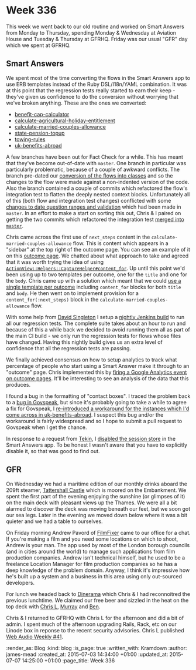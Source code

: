 Week 336
========

This week we went back to our old routine and worked on Smart Answers from Monday to Thursday, spending Monday & Wednesday at Aviation House and Tuesday & Thursday at GFRHQ. Friday was our usual "GFR" day which we spent at GFRHQ.

## Smart Answers

We spent most of the time converting the flows in the Smart Answers app to use ERB templates instead of the Ruby DSL/I18n/YAML combination. It was at this point that the regression tests really started to earn their keep - they've given us confidence to do the conversion without worrying that we've broken anything. These are the ones we converted:

* [benefit-cap-calculator][pr-1731]
* [calculate-agricultural-holiday-entitlement][pr-1732]
* [calculate-married-couples-allowance][pr-1740]
* [state-pension-topup][pr-1751]
* [towing-rules][pr-1749]
* [uk-benefits-abroad][pr-1736]

A few branches have been out for Fact Check for a while. This has meant that they've become out-of-date with `master`. One branch in particular was particularly problematic, because of a couple of awkward conflicts. The branch pre-dated our [conversion of the flows into classes][make-test-coverage-available-for-smart-answer-flows] and so the changes to the flow were made against a non-indented version of the code. Also the branch contained a couple of commits which refactored the flow's integration test to flatten the deeply nested context blocks. Unfortunately all of this (both flow and integration test changes) conflicted with some [changes to date question ranges and validation][] which had been made in `master`. In an effort to make a start on sorting this out, Chris & I paired on getting the two commits which refactored the integration test [merged into `master`][pr-1733].

Chris came across the first use of `next_steps` content in the `calculate-married-couples-allowance` flow. This is content which appears in a "sidebar" at the top right of the outcome page. You can see an example of it on this [outcome page][next-steps-example]. We chatted about what approach to take and agreed that it was worth trying the idea of using [`ActionView::Helpers::CaptureHelper#content_for`][content-for-documentation]. Up until this point we'd been using up to two templates per outcome, one for the `title` and one for the `body`. Chris came up with a solution which meant that we could [use a single template per outcome][pr-1737] including `content_for` blocks for both `title` and `body`. He then went on to implement provision for a `content_for(:next_steps)` block in the `calculate-married-couples-allowance` flow.

With some help from [David Singleton][] I setup a [nightly Jenkins build][pr-1748] to run all our regression tests. The complete suite takes about an hour to run and because of this a while back we decided to avoid running them all as part of the main CI build - we only run the regression tests for flows whose files have changed. Having this nightly build gives us an extra level of confidence that all the regression tests are passing.

We finally achieved consensus on how to setup analytics to track what percentage of people who start using a Smart Answer make it through to an "outcome" page. Chris implemented this by [firing a Google Analytics event on outcome pages][pr-1742]. It'll be interesting to see an analysis of the data that this produces.

I found a bug in the formatting of "contact boxes". I traced the problem back to a [bug in Govspeak][govspeak-issue-55], but since it's probably going to take a while to agree a fix for Govspeak, I [re-introduced a workaround for the instances which I'd come across in uk-benefits-abroad][pr-1738]. I suspect this bug and/or the workaround is fairly widespread and so I hope to submit a pull request to Govspeak when I get the chance.

In response to a request from [Tekin][], I [disabled the session store][pr-1735] in the Smart Answers app. To be honest I wasn't aware that you have to explicitly disable it, so that was good to find out.

## GFR

On Wednesday we had a maritime edition of our monthly drinks aboard the 209ft steamer, [Tattershall Castle][] which is moored on the Embankment. We spent the first part of the evening enjoying the sunshine (or glimpses of it) on the main deck with pleasant views up the Thames. We were all a bit alarmed to discover the deck was moving beneath our feet, but we soon got our sea legs. Later in the evening we moved down below where it was a bit quieter and we had a table to ourselves.

On Friday morning Andrew Pavord of [FilmFixer][] came to our office for a chat. If you're making a film and you need some locations on which to shoot, Andrew is your man. The app used by most of the London borough councils (and in cities around the world) to manage such applications from film production companies. Andrew isn't technical himself, but he used to be a freelance Location Manager for film production companies so he has a deep knowledge of the problem domain. Anyway, I think it's impressive how he's built up a system and a business in this area using only out-sourced developers.

For lunch we headed back to [Dinerama][] which Chris & I had reconnoitred the previous lunchtime. We claimed our free beer and sizzled in the heat on the top deck with [Chris L][], [Murray][] and [Ben][].

Chris & I returned to GFRHQ with Chris L for the afternoon and did a bit of admin. I spent much of the afternoon upgrading Rails, Rack, etc on our Linode box in reponse to the recent security advisories. Chris L published [Web Audio Weekly #41][waw-41].

[pr-1731]: https://github.com/alphagov/smart-answers/pull/1731
[pr-1732]: https://github.com/alphagov/smart-answers/pull/1732
[pr-1736]: https://github.com/alphagov/smart-answers/pull/1736
[pr-1740]: https://github.com/alphagov/smart-answers/pull/1740
[pr-1749]: https://github.com/alphagov/smart-answers/pull/1749
[pr-1751]: https://github.com/alphagov/smart-answers/pull/1751
[make-test-coverage-available-for-smart-answer-flows]: https://github.com/alphagov/smart-answers/commit/2910747663879e0b8d42fc32ff9fa41649ab49bf
[pr-1733]: https://github.com/alphagov/smart-answers/pull/1733
[changes to date question ranges and validation]: https://github.com/alphagov/smart-answers/commit/f3eea3b8bf1708294afaa40cabda19e8902b385d#diff-786ed10c1801bf5dbb7a61b5de6f4e8a
[next-steps-example]: https://www.gov.uk/calculate-married-couples-allowance/y/yes/no/1955-01-01/20000
[content-for-documentation]: http://api.rubyonrails.org/classes/ActionView/Helpers/CaptureHelper.html#method-i-content_for
[pr-1737]: https://github.com/alphagov/smart-answers/pull/1737
[pr-1748]: https://github.com/alphagov/smart-answers/pull/1748
[David Singleton]: http://dsingleton.co.uk/
[pr-1742]: https://github.com/alphagov/smart-answers/pull/1742
[pr-1738]: https://github.com/alphagov/smart-answers/pull/1738
[govspeak-issue-55]: https://github.com/alphagov/govspeak/issues/55
[Tekin]: http://tekin.co.uk/
[pr-1735]: https://github.com/alphagov/smart-answers/pull/1735
[Tattershall Castle]: http://www.thetattershallcastle.co.uk/
[FilmFixer]: http://www.filmfixer.co.uk/
[Dinerama]: http://www.streetfeastlondon.com/where/dinerama
[Chris L]: http://chrislowis.co.uk/
[Murray]: http://h-lame.com/
[Ben]: https://twitter.com/beng
[waw-41]: http://blog.chrislowis.co.uk/waw/2015/06/26/web-audio-weekly-41.html

:render_as: Blog
:kind: blog
:is_page: true
:written_with: Kramdown
:author: james-mead
:created_at: 2015-07-03 14:34:00 +01:00
:updated_at: 2015-07-07 14:25:00 +01:00
:page_title: Week 336
